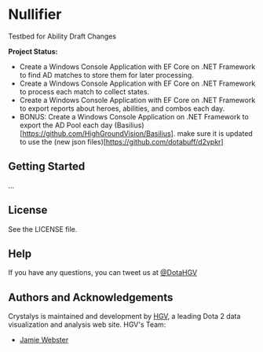 # Nullifier
Testbed for Ability Draft Changes

**Project Status:**

- Create a Windows Console Application with EF Core on .NET Framework to find AD matches to store them for later processing.
- Create a Windows Console Application with EF Core on .NET Framework to process each match to collect states.
- Create a Windows Console Application with EF Core on .NET Framework to export reports about heroes, abilities, and combos each day.
- BONUS: Create a Windows Console Application on .NET Framework to export the AD Pool each day (Basilius)[https://github.com/HighGroundVision/Basilius]. make sure it is updated to use the (new json files)[https://github.com/dotabuff/d2vpkr]

## Getting Started

...

## License

See the LICENSE file.

## Help

If you have any questions, you can tweet us at [@DotaHGV](https://twitter.com/DotaHGV)

## Authors and Acknowledgements

Crystalys is maintained and development by [HGV](http://www.highgroundvision.com), a leading Dota 2 data visualization and analysis web site. HGV's Team:

* [Jamie Webster](https://github.com/RGBKnights) 

